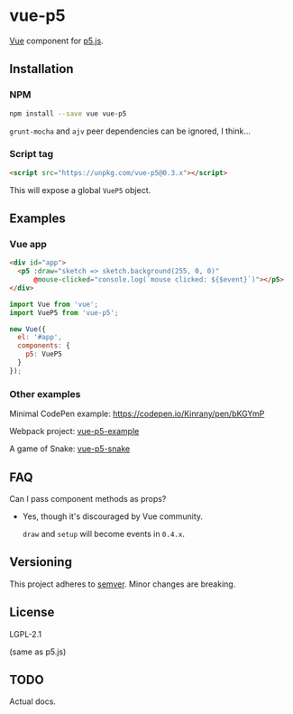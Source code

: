 # vue-p5

[Vue](https://vuejs.org/) component for [p5.js](https://p5js.org/).

## Installation

### NPM

```bash
npm install --save vue vue-p5
```

`grunt-mocha` and `ajv` peer dependencies can be ignored, I think...

### Script tag

```html
<script src="https://unpkg.com/vue-p5@0.3.x"></script>
```

This will expose a global `VueP5` object.

## Examples

### Vue app

```html
<div id="app">
  <p5 :draw="sketch => sketch.background(255, 0, 0)"
      @mouse-clicked="console.log(`mouse clicked: ${$event}`)"></p5>
</div>
```

```javascript
import Vue from 'vue';
import VueP5 from 'vue-p5';

new Vue({
  el: '#app',
  components: {
    p5: VueP5
  }
});
```

### Other examples

Minimal CodePen example: https://codepen.io/Kinrany/pen/bKGYmP

Webpack project: [vue-p5-example](https://github.com/Kinrany/vue-p5-example/)

A game of Snake: [vue-p5-snake](https://github.com/Kinrany/vue-p5-snake/)

## FAQ

Can I pass component methods as props?

 - Yes, though it's discouraged by Vue community.
   
   `draw` and `setup` will become events in `0.4.x`.

## Versioning

This project adheres to [semver](https://semver.org/). Minor changes are breaking.

## License

LGPL-2.1

(same as p5.js)

## TODO

Actual docs.
